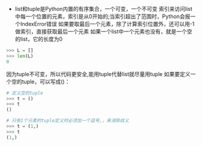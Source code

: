 
* list和tuple是Python内置的有序集合，一个可变，一个不可变 
   索引来访问list中每一个位置的元素，索引是从0开始的;当索引超出了范围时，Python会报一个IndexError错误
   如果要取最后一个元素，除了计算索引位置外，还可以用-1做索引，直接获取最后一个元素
   如果一个list中一个元素也没有，就是一个空的list，它的长度为0
```py
>>> L = []
>>> len(L)
0
```
   因为tuple不可变，所以代码更安全,能用tuple代替list就尽量用tuple
    如果要定义一个空的tuple，可以写成()：
```py
# 定义空的tuple
>>> t = ()
>>> t
()

# 只有1个元素的tuple定义时必须加一个逗号,，来消除歧义
>>> t = (1,)
>>> t
(1,)
```
